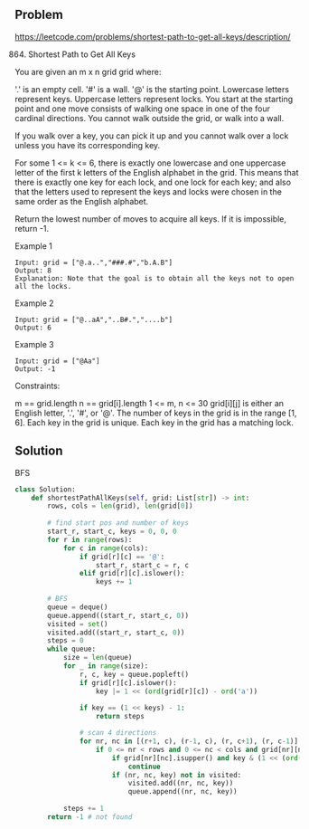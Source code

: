 ## Problem

https://leetcode.com/problems/shortest-path-to-get-all-keys/description/

864. Shortest Path to Get All Keys


You are given an m x n grid grid where:

'.' is an empty cell.
'#' is a wall.
'@' is the starting point.
Lowercase letters represent keys.
Uppercase letters represent locks.
You start at the starting point and one move consists of walking one space in one of the four cardinal directions. You cannot walk outside the grid, or walk into a wall.

If you walk over a key, you can pick it up and you cannot walk over a lock unless you have its corresponding key.

For some 1 <= k <= 6, there is exactly one lowercase and one uppercase letter of the first k letters of the English alphabet in the grid. This means that there is exactly one key for each lock, and one lock for each key; and also that the letters used to represent the keys and locks were chosen in the same order as the English alphabet.

Return the lowest number of moves to acquire all keys. If it is impossible, return -1.

 
Example 1

```
Input: grid = ["@.a..","###.#","b.A.B"]
Output: 8
Explanation: Note that the goal is to obtain all the keys not to open all the locks.

```

Example 2

```
Input: grid = ["@..aA","..B#.","....b"]
Output: 6
```

Example 3

```
Input: grid = ["@Aa"]
Output: -1

```

Constraints:

m == grid.length
n == grid[i].length
1 <= m, n <= 30
grid[i][j] is either an English letter, '.', '#', or '@'.
The number of keys in the grid is in the range [1, 6].
Each key in the grid is unique.
Each key in the grid has a matching lock.


## Solution 

BFS 

```python
class Solution:
    def shortestPathAllKeys(self, grid: List[str]) -> int:
        rows, cols = len(grid), len(grid[0])
        
        # find start pos and number of keys 
        start_r, start_c, keys = 0, 0, 0
        for r in range(rows):
            for c in range(cols):
                if grid[r][c] == '@':
                    start_r, start_c = r, c
                elif grid[r][c].islower():
                    keys += 1
        
        # BFS
        queue = deque()
        queue.append((start_r, start_c, 0))
        visited = set()
        visited.add((start_r, start_c, 0))
        steps = 0
        while queue:
            size = len(queue)
            for _ in range(size):
                r, c, key = queue.popleft()
                if grid[r][c].islower():
                    key |= 1 << (ord(grid[r][c]) - ord('a'))
                
                if key == (1 << keys) - 1:
                    return steps

                # scan 4 directions 
                for nr, nc in [(r+1, c), (r-1, c), (r, c+1), (r, c-1)]:
                    if 0 <= nr < rows and 0 <= nc < cols and grid[nr][nc] != '#':
                        if grid[nr][nc].isupper() and key & (1 << (ord(grid[nr][nc]) - ord('A'))) == 0:
                            continue
                        if (nr, nc, key) not in visited:
                            visited.add((nr, nc, key))
                            queue.append((nr, nc, key))
                        
            steps += 1
        return -1 # not found
```

